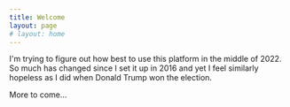 ```yaml
---
title: Welcome
layout: page
# layout: home
---
```


I'm trying to figure out how best to use this platform in the middle of 2022. So much has changed since I set it up in 2016 and yet I feel similarly hopeless as I did when Donald Trump won the election.

More to come...